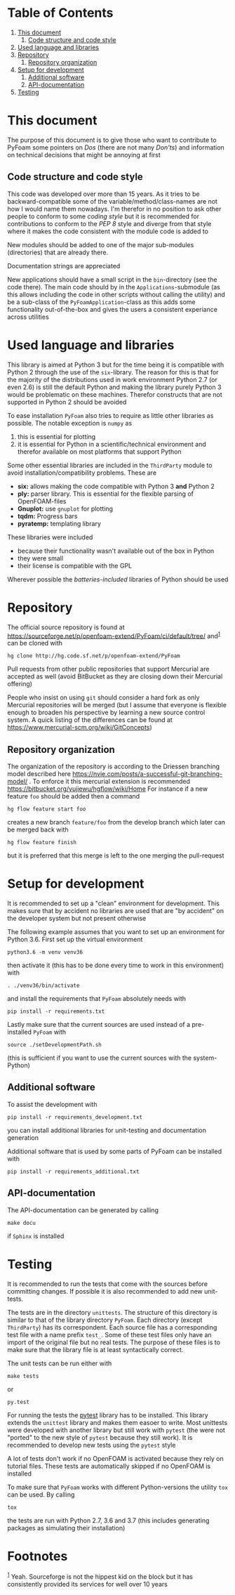 # Table of Contents

1.  [This document](#org398b18e)
    1.  [Code structure and code style](#orgeb1a9bb)
2.  [Used language and libraries](#org89b41d8)
3.  [Repository](#orga3b8d84)
    1.  [Repository organization](#org07516c3)
4.  [Setup for development](#org2f91a53)
    1.  [Additional software](#org57e9903)
    2.  [API-documentation](#orgeb5e516)
5.  [Testing](#org2f4f2a0)



<a id="org398b18e"></a>

# This document

The purpose of this document is to give those who want to contribute
to PyFoam some pointers on *Dos* (there are not many *Don'ts*) and
information on technical decisions that might be annoying at first


<a id="orgeb1a9bb"></a>

## Code structure and code style

This code was developed over more than 15 years. As it tries to be
backward-compatible some of the variable/method/class-names are not
how I would name them nowadays. I'm therefor in no position to ask
other people to conform to some *coding style* but it is
recommended for contributions to conform to the *PEP 8* style and
diverge from that style where it makes the code consistent with the
module code is added to

New modules should be added to one of the major sub-modules
(directories) that are already there.

Documentation strings are appreciated

New applications should have a small script in the `bin`-directory
(see the code there). The main code should by in the
`Applications`-submodule (as this allows including the code in
other scripts without calling the utility) and be a sub-class of
the `PyFoamApplication`-class as this adds some functionality
out-of-the-box and gives the users a consistent experiance across
utilities


<a id="org89b41d8"></a>

# Used language and libraries

This library is aimed at Python 3 but for the time being it is
compatible with Python 2 through the use of the `six`-library. The
reason for this is that for the majority of the distributions used
in work environment Python 2.7 (or even 2.6) is still the default
Python and making the library purely Python 3 would be problematic
on these machines. Therefor constructs that are not supported in
Python 2 should be avoided

To ease installation `PyFoam` also tries to require as little other
libraries as possible. The notable exception is `numpy` as

1.  this is essential for plotting
2.  it is essential for Python in a scientific/technical environment
    and therefor available on most platforms that support Python

Some other essential libraries are included in the `ThirdParty`
module to avoid installation/compatibility problems. These are

-   **six:** allows making the code compatible with Python 3 **and**
    Python 2
-   **ply:** parser library. This is essential for the flexible parsing
    of OpenFOAM-files
-   **Gnuplot:** use `gnuplot` for plotting
-   **tqdm:** Progress bars
-   **pyratemp:** templating library

These libraries were included

-   because their functionality wasn't available out of the box in
    Python
-   they were small
-   their license is compatible with the GPL

Wherever possible the *batteries-included* libraries of Python
should be used


<a id="orga3b8d84"></a>

# Repository

The official source repository is found at
<https://sourceforge.net/p/openfoam-extend/PyFoam/ci/default/tree/>
and<sup><a id="fnr.1" class="footref" href="#fn.1">1</a></sup> can be cloned with

    hg clone http://hg.code.sf.net/p/openfoam-extend/PyFoam

Pull requests from other public repositories that support Mercurial
are accepted as well (avoid BitBucket as they are closing down their
Mercurial offering)

People who insist on using `git` should consider a hard fork as only
Mercurial repositories will be merged (but I assume that everyone is
flexible enough to broaden his perspective by learning a new source
control system. A quick listing of the differences can be found at
<https://www.mercurial-scm.org/wiki/GitConcepts>)


<a id="org07516c3"></a>

## Repository organization

The organization of the repository is according to the Driessen
branching model described here
<https://nvie.com/posts/a-successful-git-branching-model/> . To
enforce it this mercurial extension is recommended
<https://bitbucket.org/yujiewu/hgflow/wiki/Home>
For instance if a new feature `foo` should be added then a command

    hg flow feature start foo

creates a new branch `feature/foo` from the develop branch which
later can be merged back with

    hg flow feature finish

but it is preferred that this merge is left to the one merging the
pull-request


<a id="org2f91a53"></a>

# Setup for development

It is recommended to set up a "clean" environment for
development. This makes sure that by accident no libraries are used
that are "by accident" on the developer system but not present
otherwise

The following example assumes that you want to set up an environment
for Python 3.6. First set up the virtual environment

    python3.6 -m venv venv36

then activate it (this has to be done every time to work in this
environment) with

    . ./venv36/bin/activate

and install the requirements that `PyFoam` absolutely needs with

    pip install -r requirements.txt

Lastly make sure that the current sources are used instead of a
pre-installed `PyFoam` with

    source ./setDevelopmentPath.sh

(this is sufficient if you want to use the current sources with the
system-Python)


<a id="org57e9903"></a>

## Additional software

To assist the development with

    pip install -r requirements_development.txt

you can install additional libraries for unit-testing and
documentation generation

Additional software that is used by some parts of PyFoam can be installed with

    pip install -r requirements_additional.txt


<a id="orgeb5e516"></a>

## API-documentation

The API-documentation can be generated by calling

    make docu

if `Sphinx` is installed


<a id="org2f4f2a0"></a>

# Testing

It is recommended to run the tests that come with the sources before
committing changes. If possible it is also recommended to add new
unit-tests.

The tests are in the directory `unittests`. The structure of this
directory is similar to that of the library directory `PyFoam`. Each
directory (except `ThirdParty`) has its correspondent. Each source
file has a corresponding test file with a name prefix `test_`. Some
of these test files only have an import of the original file but no
real tests. The purpose of these files is to make sure that the
library file is at least syntactically correct.

The unit tests can be run either with

    make tests

or

    py.test

For running the tests the [pytest](https://pypi.org/project/pytest/) library has to be installed. This
library extends the `unittest` library and makes them easoer to
write. Most unittests were developed with another library but still
work with `pytest` (the were not "ported" to the new style of
`pytest` because they still work). It is recommended to develop new
tests using the `pytest` style

A lot of tests don't work if no OpenFOAM is activated because they
rely on tutorial files. These tests are automatically skipped if no
OpenFOAM is installed

To make sure that `PyFoam` works with different Python-versions the
utility `tox` can be used. By calling

    tox

the tests are run with Python 2.7, 3.6 and 3.7 (this includes
generating packages as simulating their installation)


# Footnotes

<sup><a id="fn.1" href="#fnr.1">1</a></sup> Yeah. Sourceforge is not the hippest kid on the block but it
has consistently provided its services for well over 10 years
